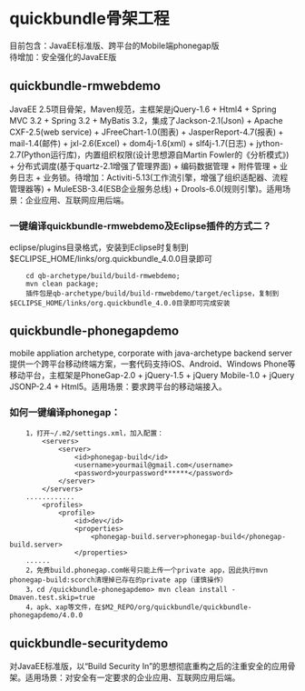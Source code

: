 quickbundle骨架工程
================================================
目前包含：JavaEE标准版、跨平台的Mobile端phonegap版<br/>
待增加：安全强化的JavaEE版

quickbundle-rmwebdemo
------------------------------------------------
JavaEE 2.5项目骨架，Maven规范，主框架是jQuery-1.6 + Html4 + Spring MVC 3.2 + Spring 3.2 + MyBatis 3.2，集成了Jackson-2.1(Json) + Apache CXF-2.5(web service) + JFreeChart-1.0(图表) + JasperReport-4.7(报表) + mail-1.4(邮件) + jxl-2.6(Excel) + dom4j-1.6(xml) + slf4j-1.7(日志) + jython-2.7(Python运行库)，内置组织权限(设计思想源自Martin Fowler的《分析模式》) + 分布式调度(基于quartz-2.1增强了管理界面) + 编码数据管理 + 附件管理 + 业务日志 + 业务锁。待增加：Activiti-5.13(工作流引擎，增强了组织适配器、流程管理器等) + MuleESB-3.4(ESB企业服务总线) + Drools-6.0(规则引擎)。适用场景：企业应用、互联网应用后端。

### 一键编译quickbundle-rmwebdemo及Eclipse插件的方式二？
eclipse/plugins目录格式，安装到Eclipse时复制到$ECLIPSE_HOME/links/org.quickbundle_4.0.0目录即可

		cd qb-archetype/build/build-rmwebdemo; 
		mvn clean package; 
		插件包是qb-archetype/build/build-rmwebdemo/target/eclipse，复制到$ECLIPSE_HOME/links/org.quickbundle_4.0.0目录即可完成安装



		
quickbundle-phonegapdemo
------------------------------------------------
mobile appliation archetype, corporate with java-archetype backend server<br/>
提供一个跨平台移动终端方案，一套代码支持iOS、Android、Windows Phone等移动平台，主框架是PhoneGap-2.0 + jQuery-1.5 + jQuery Mobile-1.0 + jQuery JSONP-2.4 + Html5。适用场景：要求跨平台的移动端接入。

### 如何一键编译phonegap：
		1，打开~/.m2/settings.xml，加入配置：
			<servers>
				<server>
					<id>phonegap-build</id>
					<username>yourmail@gmail.com</username>
					<password>yourpassword******</password> 
				</server>
			</servers>
		............
			<profiles>
				<profile>
					<id>dev</id>
					<properties>
						<phonegap-build.server>phonegap-build</phonegap-build.server>
					</properties>
		......
		2，免费build.phonegap.com帐号只能上传一个private app，因此执行mvn phonegap-build:scorch清理掉已存在的private app（谨慎操作）
		3，cd /quickbundle-phonegapdemo> mvn clean install -Dmaven.test.skip=true
		4，apk、xap等文件，在$M2_REPO/org/quickbundle/quickbundle-phonegapdemo/4.0.0

quickbundle-securitydemo
------------------------------------------------
对JavaEE标准版，以“Build Security In”的思想彻底重构之后的注重安全的应用骨架。适用场景：对安全有一定要求的企业应用、互联网应用后端。
